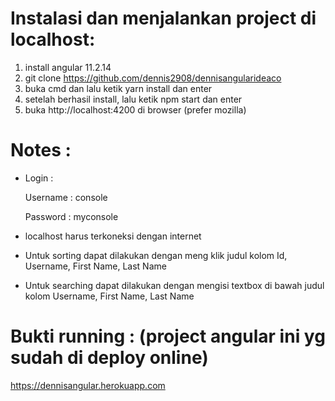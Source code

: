 # Instalasi dan menjalankan project di localhost:

1. install angular 11.2.14
2. git clone https://github.com/dennis2908/dennisangularideaco
3. buka cmd dan lalu ketik yarn install dan enter
4. setelah berhasil install, lalu ketik npm start dan enter
5. buka http://localhost:4200 di browser (prefer mozilla)

# Notes :

  - Login : </br>
     
	Username : console </br>
	
	Password : myconsole </br>
	
  - localhost harus terkoneksi dengan internet <br>
  
  - Untuk sorting dapat dilakukan dengan meng klik judul kolom Id, Username, First Name, Last Name <br>
  
  - Untuk searching dapat dilakukan dengan mengisi textbox di bawah judul kolom Username, First Name, Last Name <br>
	
	
# Bukti running : (project angular ini yg sudah di deploy online)

  https://dennisangular.herokuapp.com 
	